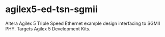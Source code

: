 # agilex5-ed-tsn-sgmii
Altera Agilex 5 Triple Speed Ethernet example design interfacing to SGMII PHY.  Targets Agilex 5 Development Kits.
